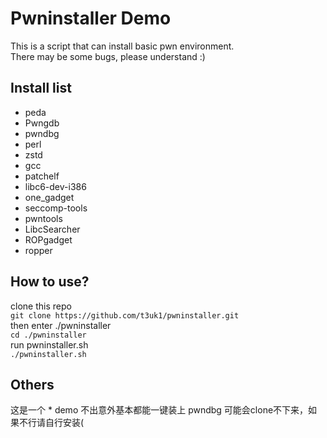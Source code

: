 # Pwninstaller Demo

This is a script that can install basic pwn environment.<br>
There may be some bugs, please understand :)

## Install list
* peda
* Pwngdb
* pwndbg
* perl
* zstd
* gcc
* patchelf
* libc6-dev-i386
* one_gadget
* seccomp-tools
* pwntools
* LibcSearcher
* ROPgadget
* ropper

## How to use?
clone this repo<br>
```git clone https://github.com/t3uk1/pwninstaller.git```<br>
then enter ./pwninstaller<br>
```cd ./pwninstaller```<br>
run pwninstaller.sh<br>
```./pwninstaller.sh```<br>

## Others
这是一个 * demo
不出意外基本都能一键装上
pwndbg 可能会clone不下来，如果不行请自行安装(

